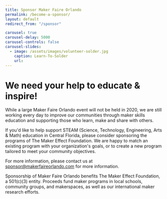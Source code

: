 ```yaml
---
title: Sponsor Maker Faire Orlando
permalink: /become-a-sponsor/
layout: default
redirect_from: "/sponsor"

carousel: true
carousel-delay: 5000
carousel-controls: false
carousel-slides:
  - image: /assets/images/volunteer-solder.jpg
    caption: Learn-To-Solder
    url:
---
```


# We need your help to educate & inspire!


While a large Maker Faire Orlando event will not be held in 2020, we are still working every day to improve our communities through maker skills education and supporting those who learn, make and share with others.

 If you'd like to help support STEAM (Science, Technology, Engineering, Arts & Math) education in Central Florida, please consider sponsoring the programs of The Maker Effect Foundation. We are happy to match an existing program with your organization's goals, or to create a new program tailored to meet your community objectives.



For more information, please contact us at <sponsor@makerfaireorlando.com>  for more information.

Sponsorship of Maker Faire Orlando benefits The Maker Effect Foundation, a 501(c)(3) entity. Proceeds fund maker programs in local schools, community groups, and makerspaces, as well as our international maker research efforts.
